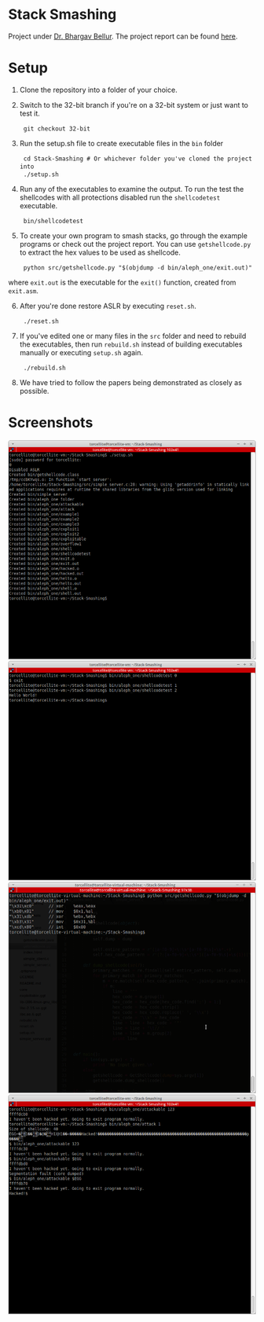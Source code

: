 Stack Smashing
==============

Project under [Dr. Bhargav Bellur][1]. The project report can be found [here][2].

# Setup
1. Clone the repository into a folder of your choice.

2. Switch to the 32-bit branch if you're on a 32-bit system or just want to test it.

		git checkout 32-bit

3. Run the setup.sh file to create executable files in the `bin` folder

        cd Stack-Smashing # Or whichever folder you've cloned the project into
        ./setup.sh

4. Run any of the executables to examine the output. To run the test the shellcodes with all protections disabled run the `shellcodetest` executable.

        bin/shellcodetest

5. To create your own program to smash stacks, go through the example programs or check out the project report. You can use `getshellcode.py` to extract the hex values to be used as shellcode.

        python src/getshellcode.py "$(objdump -d bin/aleph_one/exit.out)"

where `exit.out` is the executable for the `exit()` function, created from `exit.asm`.

6. After you're done restore ASLR by executing `reset.sh`.

        ./reset.sh

7. If you've edited one or many files in the `src` folder and need to rebuild the executables, then run `rebuild.sh` instead of building executables manually or executing `setup.sh` again.

		./rebuild.sh

8. We have tried to follow the papers being demonstrated as closely as possible.
        
# Screenshots

![screenshot1](screenshots/screenshot1.png)
![screenshot2](screenshots/screenshot2.png)
![screenshot3](screenshots/screenshot3.png)
![screenshot4](screenshots/screenshot4.png)

[1]:http://pes.edu/faculty/bhargav-bellur
[2]:http://torcellite.com/projects/stack-smashing.html
